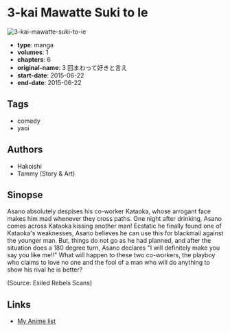 # 3-kai Mawatte Suki to Ie

![3-kai-mawatte-suki-to-ie](https://cdn.myanimelist.net/images/manga/1/224349.jpg)

-   **type**: manga
-   **volumes**: 1
-   **chapters**: 6
-   **original-name**: 3 回まわって好きと言え
-   **start-date**: 2015-06-22
-   **end-date**: 2015-06-22

## Tags

-   comedy
-   yaoi

## Authors

-   Hakoishi
-   Tammy (Story & Art)

## Sinopse

Asano absolutely despises his co-worker Kataoka, whose arrogant face makes him mad whenever they cross paths. One night after drinking, Asano comes across Kataoka kissing another man! Ecstatic he finally found one of Kataoka's weaknesses, Asano believes he can use this for blackmail against the younger man. But, things do not go as he had planned, and after the situation does a 180 degree turn, Asano declares "I will definitely make you say you like me!!" What will happen to these two co-workers, the playboy who claims to love no one and the fool of a man who will do anything to show his rival he is better?

(Source: Exiled Rebels Scans)

## Links

-   [My Anime list](https://myanimelist.net/manga/114273/3-kai_Mawatte_Suki_to_Ie)
